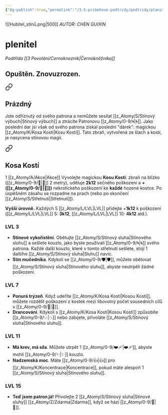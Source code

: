 ```yaml
---
{"dg-publish":true,"permalink":"/3-5-pribehove-podtridy/podtridy/plenitel/"}
---
```


![[Hubitel_stínů.png\|500]]
*AUTOR:  CHEN GUIXIN*
# plenitel
*Podtřída [[3 Povolání/Cernokneznik\|Černokněžníka]]*
## **Opuštěn. Znovuzrozen.**

<div class="transclusion internal-embed is-loaded"><a class="markdown-embed-link" href="/z-atomy/p/prazdny/" aria-label="Open link"><svg xmlns="http://www.w3.org/2000/svg" width="24" height="24" viewBox="0 0 24 24" fill="none" stroke="currentColor" stroke-width="2" stroke-linecap="round" stroke-linejoin="round" class="svg-icon lucide-link"><path d="M10 13a5 5 0 0 0 7.54.54l3-3a5 5 0 0 0-7.07-7.07l-1.72 1.71"></path><path d="M14 11a5 5 0 0 0-7.54-.54l-3 3a5 5 0 0 0 7.07 7.07l1.71-1.71"></path></svg></a><div class="markdown-embed">




## Prázdný
Jste odříznutý od svého patrona a nemůžete sesílat [[z_Atomy/S/Stínový výbuch\|Stínový výbuch]] a ztrácíte Patronovu [[z_Atomy/0-9/🌀\|🌀]]. Jako poslední dar jsi však od svého patrona získal poslední "dárek": magickou [[z_Atomy/K/Kosa Kostí\|Kosu Kostí]]. Tato zbraň, vytvořená ze šlach a kostí, je nasycena stínovou magií.

</div></div>


<div class="transclusion internal-embed is-loaded"><a class="markdown-embed-link" href="/z-atomy/k/kosa-kosti/" aria-label="Open link"><svg xmlns="http://www.w3.org/2000/svg" width="24" height="24" viewBox="0 0 24 24" fill="none" stroke="currentColor" stroke-width="2" stroke-linecap="round" stroke-linejoin="round" class="svg-icon lucide-link"><path d="M10 13a5 5 0 0 0 7.54.54l3-3a5 5 0 0 0-7.07-7.07l-1.72 1.71"></path><path d="M14 11a5 5 0 0 0-7.54-.54l-3 3a5 5 0 0 0 7.07 7.07l1.71-1.71"></path></svg></a><div class="markdown-embed">




## Kosa Kostí
1 [[z_Atomy/A/Akce\|Akce]]
Vyvolejte magickou **Kosu Kostí**: zbraň na blízko ([[z_Atomy/0-9/🫱\|🫱]] 2 metry), uděluje **2k12** sečného poškození a **+([[z_Atomy/0-9/🎯\|🎯]])** nekrotického poškození ke **každé** hozené kostce. 
Po úspěšném zásahu se rozpadne na prach (nebo po skončení [[z_Atomy/S/Střetnutí\|Střetnutí]]).  

**Vyšší úrovně.** Každých 5 [[z_Atomy/L/LVL\|LVL]] přidejte +**1k12** k poškození ([[z_Atomy/L/LVL\|LVL]] 5: **3k12**, [[z_Atomy/L/LVL\|LVL]] 10: **4k12** atd.).

</div></div>

### LVL 3
- **Stínové vykořistění**. Obětujte [[z_Atomy/S/Stínový sluha\|Stínového sluhu]] a sešlete kouzlo, jako byste používali [[z_Atomy/0-9/🌀\|🌀]] svého patrona. Každé další kouzlo, které v tomto střetnutí sešlete, stojí 1 dalšího [[z_Atomy/S/Stínový sluha\|Sluhu]] navíc.
- **Stín mučedníka**. Kdykoli se [[z_Atomy/0-9/🛡️\|🛡️]], můžete obětovat [[z_Atomy/S/Stínový sluha\|Stínového sluhu]], abyste neutrpěli žádné poškození.
### LVL 7
- **Ponurá trýzeň**. Když udeříte [[z_Atomy/K/Kosa Kostí\|Kosou Kostí]], můžete rozdělit poškození z kostek mezi libovolný počet sousedních cílů v [[z_Atomy/0-9/🫱\|🫱]].
- **Drancování**. Kdykoli s [[z_Atomy/K/Kosa Kostí\|Kosou Kostí]] způsobíte [[z_Atomy/0-9/💥\|💥]] nebo zabijete, přivoláte [[z_Atomy/S/Stínový sluha\|Stínového sluhu]].
### LVL 11
- **Má krev, má síla**. Můžete utrpět 1 [[z_Atomy/0-9/❤️‍🩹\|❤️‍🩹]], abyste mohli [[z_Atomy/0-9/✨\|✨]] kouzlo.
- **Nadzemská moc**. Máte [[z_Atomy/0-9/👍\|👍]] pro [[z_Atomy/K/Koncentrace\|Koncentrace]], pokud máte alespoň 1 [[z_Atomy/S/Stínový sluha\|Stínového sluhu]].
### LVL 15
- **Teď jsem patron já!** Přivolejte 2 [[z_Atomy/S/Stínový sluha\|Stínové sluhy]] [[z_Atomy/Z/Zdarma\|Zdarma]], když se hází [[z_Atomy/0-9/🏁\|🏁]].